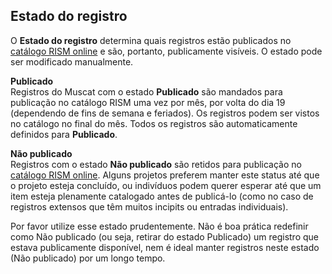## **Estado do registro**

O **Estado do registro** determina quais registros estão publicados no [catálogo RISM online](https://opac.rism.info/index.php?id=4) e são, portanto, publicamente visíveis. O estado pode ser modificado manualmente.

**Publicado**  
Registros do Muscat com o estado **Publicado** são mandados para publicação no catálogo RISM uma vez por mês, por volta do dia 19 (dependendo de fins de semana e feriados). Os registros podem ser vistos no catálogo no final do mês. Todos os registros são automaticamente definidos para **Publicado**.

**Não publicado**  
Registros com o estado **Não publicado** são retidos para publicação no [catálogo RISM online](https://opac.rism.info/index.php?id=4). Alguns projetos preferem manter este status até que o projeto esteja concluído, ou indivíduos podem querer esperar até que um item esteja plenamente catalogado antes de publicá-lo (como no caso de&nbsp; registros extensos que têm muitos incipits ou entradas individuais).

Por favor utilize esse estado prudentemente. Não é boa prática redefinir como Não publicado (ou seja, retirar do estado Publicado) um registro que estava publicamente disponível, nem é ideal manter registros neste estado (Não publicado) por um longo tempo.
